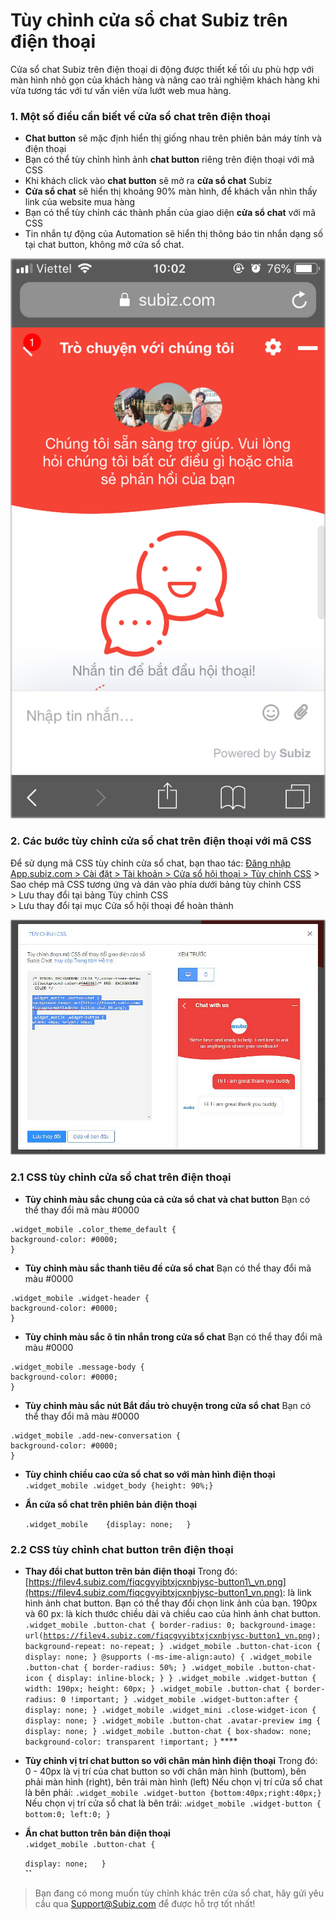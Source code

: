 # Tùy chỉnh cửa sổ chat Subiz trên điện thoại

Cửa sổ chat Subiz trên điện thoại di động được thiết kế tối ưu phù hợp với màn hình nhỏ gọn của khách hàng và nâng cao trải nghiệm khách hàng khi vừa tương tác với tư vấn viên vừa lướt web mua hàng.

### 1. Một số điều cần biết về cửa sổ chat trên điện thoại 

* **Chat button** sẽ mặc định hiển thị giống nhau trên phiên bản máy tính và điện thoại
* Bạn có thể tùy chỉnh hình ảnh **chat button** riêng trên điện thoại với mã CSS
* Khi khách click vào **chat button** sẽ mở ra **cửa sổ chat** Subiz
* **Cửa sổ chat** sẽ hiển thị khoảng 90% màn hình, để khách vẫn nhìn thấy link của website mua hàng
* Bạn có thể tùy chỉnh các thành phần của giao diện **cửa sổ chat** với mã CSS
* Tin nhắn tự động của Automation sẽ hiển thị thông báo tin nhắn dạng số tại chat button, không mở cửa sổ chat.

![C&#x1EED;a s&#x1ED5; Subiz chat tr&#xEA;n &#x111;i&#x1EC7;n tho&#x1EA1;i](../../../.gitbook/assets/widget-vn.png)

### 2. Các bước tùy chỉnh cửa sổ chat trên điện thoại với mã CSS

Để sử dụng mã CSS tùy chỉnh cửa sổ chat, bạn thao tác: [Đăng nhập App.subiz.com &gt; Cài đặt &gt; Tài khoản &gt; Cửa sổ hội thoại &gt; Tùy chỉnh CSS](https://app.subiz.com/settings/widget-setting) &gt; Sao chép mã CSS tương ứng và dán vào phía dưới bảng tùy chỉnh CSS  
&gt; Lưu thay đổi tại bảng Tùy chỉnh CSS   
&gt; Lưu thay đổi tại mục Cửa sổ hội thoại để hoàn thành

![B&#x1EA3;ng t&#xF9;y ch&#x1EC9;nh CSS](../../../.gitbook/assets/2.-box-copy.jpg)

### 2.1 CSS tùy chỉnh cửa sổ chat trên điện thoại

* **Tùy chỉnh màu sắc chung của cả cửa sổ chat và chat button** Bạn có thể thay đổi mã màu \#0000

```text
.widget_mobile .color_theme_default {
background-color: #0000;
}
```

* **Tùy chỉnh màu sắc thanh tiêu đề cửa sổ chat** Bạn có thể thay đổi mã màu \#0000

```text
.widget_mobile .widget-header {
background-color: #0000;
}
```

* **Tùy chỉnh màu sắc ô tin nhắn trong cửa sổ chat** Bạn có thể thay đổi mã màu \#0000

```text
.widget_mobile .message-body {
background-color: #0000;
}
```

* **Tùy chỉnh màu sắc nút Bắt đầu trò chuyện trong cửa sổ chat** Bạn có thể thay đổi mã màu \#0000

```text
.widget_mobile .add-new-conversation {
background-color: #0000;
}
```

* **Tùy chỉnh chiều cao cửa sổ chat so với màn hình điện thoại** `.widget_mobile .widget_body {height: 90%;}`  
* **Ẩn cửa sổ chat trên phiên bản điện thoại** 

  `.widget_mobile   
  {display: none;  
  }`

### 2.2 CSS tùy chỉnh chat button trên điện thoại

* **Thay đổi chat button trên bản điện thoại** Trong đó:   [https://filev4.subiz.com/fiqcgvyibtxjcxnbjysc-button1\_vn.png](https://filev4.subiz.com/fiqcgvyibtxjcxnbjysc-button1_vn.png): là link hình ảnh chat button. Bạn có thể thay đổi chọn link ảnh của bạn. 190px và 60 px: là kích thước chiều dài và chiều cao của hình ảnh chat button.  `.widget_mobile .button-chat { border-radius: 0; background-image: url(`[`https://filev4.subiz.com/fiqcgvyibtxjcxnbjysc-button1_vn.png`](https://filev4.subiz.com/fiqcgvyibtxjcxnbjysc-button1_vn.png)`); background-repeat: no-repeat; } .widget_mobile .button-chat-icon { display: none; } @supports (-ms-ime-align:auto) { .widget_mobile .button-chat { border-radius: 50%; } .widget_mobile .button-chat-icon { display: inline-block; } } .widget_mobile .widget-button { width: 190px; height: 60px; } .widget_mobile .button-chat { border-radius: 0 !important; } .widget_mobile .widget-button:after { display: none; } .widget_mobile .widget_mini .close-widget-icon { display: none; } .widget_mobile .button-chat .avatar-preview img { display: none; } .widget_mobile .button-chat { box-shadow: none; background-color: transparent !important; }` ****
* **Tùy chỉnh vị trí chat button so với chân màn hình điện thoại** Trong đó: 0 - 40px là vị trí của chat button so với chân màn hình \(buttom\), bên phải màn hình \(right\), bên trải màn hình \(left\) Nếu chọn vị trí cửa sổ chat là bên phải: `.widget_mobile .widget-button {bottom:40px;right:40px;}`  Nếu chọn vị trí cửa sổ chat là bên trái: .`widget_mobile .widget-button { bottom:0; left:0; }` 
* **Ẩn chat button trên bản điện thoại**  
  `.widget_mobile .button-chat {`

  `display: none;  
  }`  
  **``**  

> Bạn đang có mong muốn tùy chỉnh khác trên cửa sổ chat, hãy  gửi yêu cầu qua Support@Subiz.com để được hỗ trợ tốt nhất!

